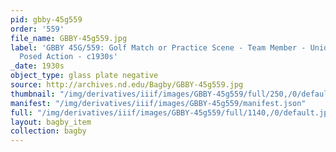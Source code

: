 ```yaml
---
pid: gbby-45g559
order: '559'
file_name: GBBY-45g559.jpg
label: 'GBBY 45G/559: Golf Match or Practice Scene - Team Member - Unidentified -
  Posed Action - c1930s'
_date: 1930s
object_type: glass plate negative
source: http://archives.nd.edu/Bagby/GBBY-45g559.jpg
thumbnail: "/img/derivatives/iiif/images/GBBY-45g559/full/250,/0/default.jpg"
manifest: "/img/derivatives/iiif/images/GBBY-45g559/manifest.json"
full: "/img/derivatives/iiif/images/GBBY-45g559/full/1140,/0/default.jpg"
layout: bagby_item
collection: bagby
---
```

